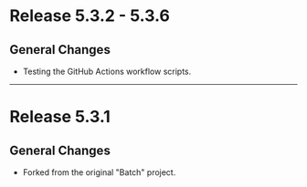# Release 5.3.2 - 5.3.6

## General Changes

- Testing the GitHub Actions workflow scripts.

______________________________________________________________________

# Release 5.3.1

## General Changes

- Forked from the original "Batch" project.

